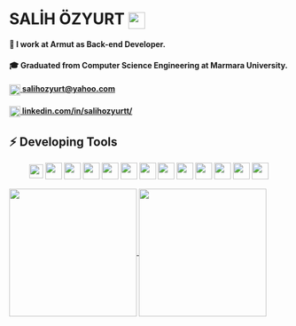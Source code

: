 # SALİH ÖZYURT  <img align="center" src="https://cdn2.iconfinder.com/data/icons/scenarium-vol-1-2/128/009_workspace_workplace_desktop_computer_keyboard_mouse_screen-512.png" height="30px"/>

#### 🍐 I work at Armut as Back-end Developer.
#### 🎓 Graduated from Computer Science Engineering at Marmara University.
#### <a href="mailto:salihozyurt@yahoo.com" target = "_blank" rel="noopener noreferrer"> <img align="center" src="https://cdn1.iconfinder.com/data/icons/smallicons-logotypes/32/yahoo-512.png" height="20px"/> salihozyurt@yahoo.com</a>
#### <a href="https://www.linkedin.com/in/salihozyurtt/" target = "_blank" rel="noopener noreferrer"> <img align="center" src="https://www.mhe-sme.org/wp-content/uploads/2017/12/linkedin-icon.png" height="20px"/> linkedin.com/in/salihozyurtt/</a>

## ⚡ Developing Tools

<div align="center">
    <img align="center" src="https://upload.wikimedia.org/wikipedia/commons/thumb/9/93/Amazon_Web_Services_Logo.svg/1280px-Amazon_Web_Services_Logo.svg.png" height="25px"/>
    <img align="center" src="https://cdn4.iconfinder.com/data/icons/logos-3/456/nodejs-new-pantone-black-512.png" height="30px"/>
    <img align="center" src="https://cdn.iconscout.com/icon/free/png-512/mongodb-5-1175140.png" height="30px"/>
    <img align="center" src="https://icon-library.com/images/sql-icon/sql-icon-8.jpg" height="30px"/>
    <img align="center" src="https://cdn4.iconfinder.com/data/icons/logos-brands-5/24/npm-512.png" height="30px"/>
    
  <img align="center" src="https://cdn4.iconfinder.com/data/icons/logos-3/600/React.js_logo-512.png" height="30px"/>
  
  <img align="center" src="https://cdn4.iconfinder.com/data/icons/logos-and-brands/512/187_Js_logo_logos-512.png" height="30px"/>
  <img align="center" src="https://cdn1.iconfinder.com/data/icons/logotypes/32/badge-html-5-512.png" height="30px"/>
  <img align="center" src="https://cdn1.iconfinder.com/data/icons/logotypes/32/badge-css-3-512.png" height="30px"/>
  <img align="center" src="https://cdn3.iconfinder.com/data/icons/logos-and-brands-adobe/512/267_Python-512.png" height="30px"/>
  <img align="center" src="https://seeklogo.com/images/F/flask-logo-44C507ABB7-seeklogo.com.png" height="30px"/>
  <img align="center" src="https://cdn.iconscout.com/icon/free/png-512/c-programming-569564.png" height="30px"/>
  <img align="center" src="https://img.favpng.com/23/10/7/c-programming-language-logo-microsoft-visual-studio-net-framework-png-favpng-WLLTMqZhSPAk9q3DTh993fZnh.jpg" height="30px"/>
</div>

</br>

<div>
  <a href="https://github-readme-stats.vercel.app/api?username=salihozyurt&show_icons=true&theme=merko">
    <img align="center" src="https://github-readme-stats.vercel.app/api?username=salihozyurt&show_icons=true&theme=merko" height="230px"/>
  </a>

  <a href="https://github-readme-stats.vercel.app/api/top-langs/?username=salihozyurt&theme=merko">
    <img align="center" src="https://github-readme-stats.vercel.app/api/top-langs/?username=salihozyurt&theme=merko" height="230px"/>
  </a>
</div>

<!--
**salihozyurt/salihozyurt** is a ✨ _special_ ✨ repository because its `README.md` (this file) appears on your GitHub profile.

Here are some ideas to get you started:

- 🔭 I’m currently working on ...
- 🌱 I’m currently learning ...
- 👯 I’m looking to collaborate on ...
- 🤔 I’m looking for help with ...
- 💬 Ask me about ...
- 📫 How to reach me: ...
- 😄 Pronouns: ...
- ⚡ Fun fact: ...
-->
